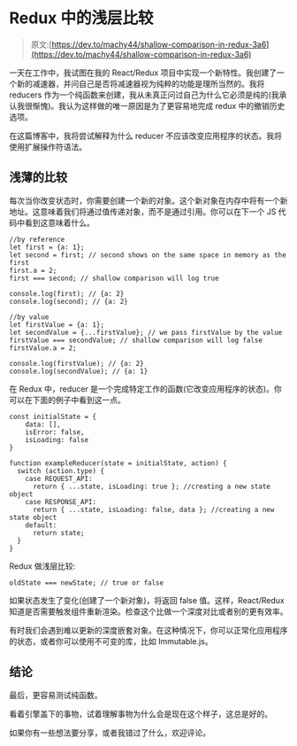 # Redux 中的浅层比较

> 原文:[https://dev.to/machy44/shallow-comparison-in-redux-3a6](https://dev.to/machy44/shallow-comparison-in-redux-3a6)

一天在工作中，我试图在我的 React/Redux 项目中实现一个新特性。我创建了一个新的减速器，并问自己是否将减速器视为纯粹的功能是理所当然的。我将 reducers 作为一个纯函数来创建，我从未真正问过自己为什么它必须是纯的(我承认我很惭愧)。我认为这样做的唯一原因是为了更容易地完成 redux 中的撤销历史选项。

在这篇博客中，我将尝试解释为什么 reducer 不应该改变应用程序的状态。我将使用扩展操作符语法。

## [](#shallow-comparison)浅薄的比较

每次当你改变状态时，你需要创建一个新的对象。这个新对象在内存中将有一个新地址。这意味着我们将通过值传递对象，而不是通过引用。你可以在下一个 JS 代码中看到这意味着什么。

```
//by reference
let first = {a: 1};
let second = first; // second shows on the same space in memory as the first
first.a = 2;
first === second; // shallow comparison will log true

console.log(first); // {a: 2}
console.log(second); // {a: 2}

//by value
let firstValue = {a: 1};
let secondValue = {...firstValue}; // we pass firstValue by the value
firstValue === secondValue; // shallow comparison will log false
firstValue.a = 2;

console.log(firstValue); // {a: 2}
console.log(secondValue); // {a: 1} 
```

在 Redux 中，reducer 是一个完成特定工作的函数(它改变应用程序的状态)。你可以在下面的例子中看到这一点。

```
const initialState = {
    data: [],
    isError: false,
    isLoading: false
}

function exampleReducer(state = initialState, action) {
  switch (action.type) {
    case REQUEST_API:
      return { ...state, isLoading: true }; //creating a new state object
    case RESPONSE_API:
      return { ...state, isLoading: false, data }; //creating a new state object
    default:
      return state;
  }
} 
```

Redux 做浅层比较:

```
oldState === newState; // true or false 
```

如果状态发生了变化(创建了一个新对象)，将返回 false 值。这样，React/Redux 知道是否需要触发组件重新渲染。检查这个比做一个深度对比或者别的更有效率。

有时我们会遇到难以更新的深度嵌套对象。在这种情况下，你可以正常化应用程序的状态，或者你可以使用不可变的库，比如 Immutable.js。

## [](#conclusion)结论

最后，更容易测试纯函数。

看着引擎盖下的事物，试着理解事物为什么会是现在这个样子，这总是好的。

如果你有一些想法要分享，或者我错过了什么，欢迎评论。